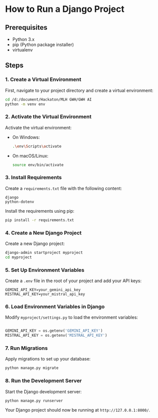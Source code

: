 # How to Run a Django Project

## Prerequisites
- Python 3.x
- pip (Python package installer)
- virtualenv

## Steps

### 1. Create a Virtual Environment
First, navigate to your project directory and create a virtual environment:
```bash
cd /d:/document/Hackaton/MLH GWH/GWH AI
python -m venv env
```

### 2. Activate the Virtual Environment
Activate the virtual environment:
- On Windows:
    ```bash
    .\env\Scripts\activate
    ```
- On macOS/Linux:
    ```bash
    source env/bin/activate
    ```

### 3. Install Requirements
Create a `requirements.txt` file with the following content:
```
django
python-dotenv
```
Install the requirements using pip:
```bash
pip install -r requirements.txt
```

### 4. Create a New Django Project
Create a new Django project:
```bash
django-admin startproject myproject
cd myproject
```

### 5. Set Up Environment Variables
Create a `.env` file in the root of your project and add your API keys:
```
GEMINI_API_KEY=your_gemini_api_key
MISTRAL_API_KEY=your_mistral_api_key
```

### 6. Load Environment Variables in Django
Modify `myproject/settings.py` to load the environment variables:
```python

GEMINI_API_KEY = os.getenv('GEMINI_API_KEY')
MISTRAL_API_KEY = os.getenv('MISTRAL_API_KEY')
```

### 7. Run Migrations
Apply migrations to set up your database:
```bash
python manage.py migrate
```

### 8. Run the Development Server
Start the Django development server:
```bash
python manage.py runserver
```

Your Django project should now be running at `http://127.0.0.1:8000/`.

